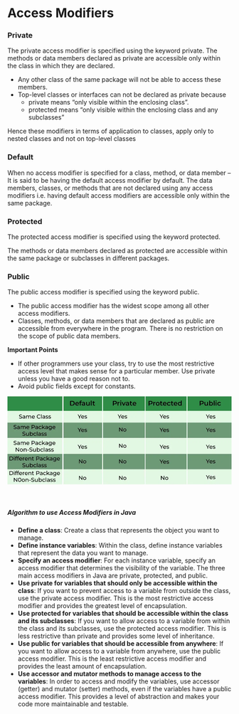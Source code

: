# Access Modifiers

### Private 
The private access modifier is specified using the keyword private. The methods or data members declared as private are accessible only within the class in which they are declared.

 - Any other class of the same package will not be able to access these members.
 - Top-level classes or interfaces can not be declared as private because
   - private means “only visible within the enclosing class”.
   - protected means “only visible within the enclosing class and any subclasses”

Hence these modifiers in terms of application to classes, apply only to nested classes and not on top-level classes

### Default
When no access modifier is specified for a class, method, or data member – It is said to be having the default access modifier by default. The data members, classes, or methods that are not declared using any access modifiers i.e. having default access modifiers are accessible only within the same package.

### Protected
The protected access modifier is specified using the keyword protected.

The methods or data members declared as protected are accessible within the same package or subclasses in different packages.

### Public
The public access modifier is specified using the keyword public. 
 - The public access modifier has the widest scope among all other access modifiers.
 - Classes, methods, or data members that are declared as public are accessible from everywhere in the program. There is no restriction on the scope of public data members.

**Important Points**
 - If other programmers use your class, try to use the most restrictive access level that makes sense for a particular member. Use private unless you have a good reason not to.
 - Avoid public fields except for constants.

![Access Modifiers](images/access-modifiers.webp)

<br/>

##### Algorithm to use Access Modifiers in Java
 - **Define a class**: Create a class that represents the object you want to manage.
 - **Define instance variables**: Within the class, define instance variables that represent the data you want to manage.
 - **Specify an access modifier**: For each instance variable, specify an access modifier that determines the visibility of the variable. The three main access modifiers in Java are private, protected, and public.
 - **Use private for variables that should only be accessible within the class**: If you want to prevent access to a variable from outside the class, use the private access modifier. This is the most restrictive access modifier and provides the greatest level of encapsulation.
 - **Use protected for variables that should be accessible within the class and its subclasses**: If you want to allow access to a variable from within the class and its subclasses, use the protected access modifier. This is less restrictive than private and provides some level of inheritance.
 - **Use public for variables that should be accessible from anywhere**: If you want to allow access to a variable from anywhere, use the public access modifier. This is the least restrictive access modifier and provides the least amount of encapsulation.
 - **Use accessor and mutator methods to manage access to the variables**: In order to access and modify the variables, use accessor (getter) and mutator (setter) methods, even if the variables have a public access modifier. This provides a level of abstraction and makes your code more maintainable and testable.
  